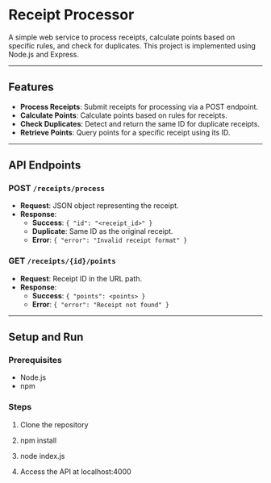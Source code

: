 # Receipt Processor

A simple web service to process receipts, calculate points based on specific rules, and check for duplicates. This project is implemented using Node.js and Express.

---

## Features

- **Process Receipts**: Submit receipts for processing via a POST endpoint.
- **Calculate Points**: Calculate points based on rules for receipts.
- **Check Duplicates**: Detect and return the same ID for duplicate receipts.
- **Retrieve Points**: Query points for a specific receipt using its ID.

---

## API Endpoints

### POST `/receipts/process`

- **Request**: JSON object representing the receipt.
- **Response**:
  - **Success**: `{ "id": "<receipt_id>" }`
  - **Duplicate**: Same ID as the original receipt.
  - **Error**: `{ "error": "Invalid receipt format" }`

### GET `/receipts/{id}/points`

- **Request**: Receipt ID in the URL path.
- **Response**:
  - **Success**: `{ "points": <points> }`
  - **Error**: `{ "error": "Receipt not found" }`

---

## Setup and Run

### Prerequisites

- Node.js
- npm

### Steps

1. Clone the repository

2. npm install

3. node index.js

4. Access the API at localhost:4000
